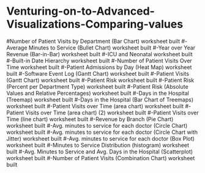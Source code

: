 # Venturing-on-to-Advanced-Visualizations-Comparing-values
#Number of Patient Visits by Department (Bar Chart) worksheet built
#-Average Minutes to Service (Bullet Chart) worksheet built
#-Year over Year Revenue (Bar-in-Bar) worksheet built
#-ICU and Neonatal worksheet built
#-Built-in Date Hierarchy worksheet built
#-Number of Patient Visits Over Time worksheet built
#-Patient Admissions by Day (Heat Map) worksheet built
#-Software Event Log (Gantt Chart) worksheet built
#-Patient Visits (Gantt Chart) worksheet built
#-Patient Risk worksheet built
#-Patient Risk (Percent per Department Type) worksheet built
#-Patient Risk (Absolute Values and Relative Percentages) worksheet built
#-Days in the Hospital (Treemap) worksheet built
#-Days in the Hospital (Bar Chart of Treemaps) worksheet built
#-Patient Visits over Time (area chart) worksheet built
#-Patient Visits over Time (area chart) (2) worksheet built
#-Patient Visits over Time (line chart) worksheet built
#-Revenue by Branch (Pie Chart) worksheet built
#-Avg. minutes to service for each doctor (Circle Chart) worksheet built
#-Avg. minutes to service for each doctor (Circle Chart with Jitter) worksheet built
#-Avg. minutes to service for each doctor (Box Plot) worksheet built
#-Minutes to Service Distribution (histogram) worksheet built
#-Avg. Minutes to Service and Avg. Days in the Hospital (Scatterplot) worksheet built
#-Number of Patient Visits (Combination Chart) worksheet built
